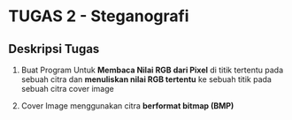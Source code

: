 # TUGAS 2 - Steganografi

## Deskripsi Tugas

1. Buat Program Untuk **Membaca Nilai RGB dari Pixel** di titik tertentu pada sebuah citra dan **menuliskan nilai RGB tertentu** ke sebuah titik pada sebuah citra cover image

2. Cover Image menggunakan citra **berformat bitmap (BMP)**
